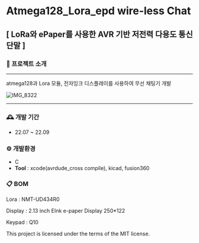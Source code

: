 # Atmega128_Lora_epd  wire-less Chat
## [ LoRa와 ePaper를 사용한 AVR 기반 저전력 다용도 통신 단말 ]


### 🚀 프로젝트 소개
------
atmega128과 Lora 모듈, 전자잉크 디스플레이를 사용하여 무선 채팅기 개발

![IMG_8322](https://github.com/elppado/atmega128_Lora_epd/assets/109073690/2786670e-222f-4baa-939e-9a51ffc3b24e)

------
### 🕰️ 개발 기간
* 22.07 ~ 22.09

### ⚙️ 개발환경
* C
* **Tool** : xcode(avrdude_cross compile), kicad, fusion360


### 📋 BOM
Lora : NMT-UD434R0

Display : 2.13 inch EInk e-paper Display 250*122

Keypad : Q10



This project is licensed under the terms of the MIT license.
